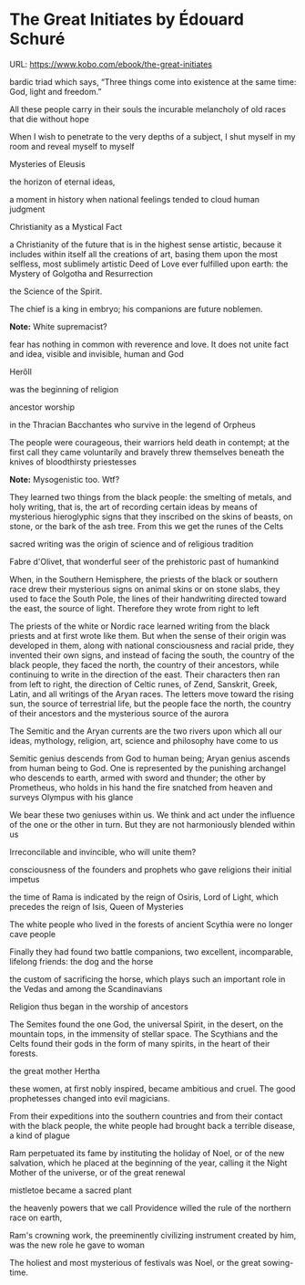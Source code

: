 # The Great Initiates by Édouard Schuré
URL: https://www.kobo.com/ebook/the-great-initiates

bardic triad which says, “Three things come into existence at the same time: God, light and freedom.”


All these people carry in their souls the incurable melancholy of old races that die without hope


When I wish to penetrate to the very depths of a subject, I shut myself in my room and reveal myself to myself


Mysteries of Eleusis


the horizon of eternal ideas,


a moment in history when national feelings tended to cloud human judgment


Christianity as a Mystical Fact


a Christianity of the future that is in the highest sense artistic, because it includes within itself all the creations of art, basing them upon the most selfless, most sublimely artistic Deed of Love ever fulfilled upon earth: the Mystery of Golgotha and Resurrection


the Science of the Spirit.


The chief is a king in embryo; his companions are future noblemen.

**Note:** White supremacist?


fear has nothing in common with reverence and love. It does not unite fact and idea, visible and invisible, human and God


Herôll


was the beginning of religion


ancestor worship


in the Thracian Bacchantes who survive in the legend of Orpheus


The people were courageous, their warriors held death in contempt; at the first call they came voluntarily and bravely threw themselves beneath the knives of bloodthirsty priestesses

**Note:** Mysogenistic too. Wtf?


They learned two things from the black people: the smelting of metals, and holy writing, that is, the art of recording certain ideas by means of mysterious hieroglyphic signs that they inscribed on the skins of beasts, on stone, or the bark of the ash tree. From this we get the runes of the Celts


sacred writing was the origin of science and of religious tradition


Fabre d'Olivet, that wonderful seer of the prehistoric past of humankind


When, in the Southern Hemisphere, the priests of the black or southern race drew their mysterious signs on animal skins or on stone slabs, they used to face the South Pole, the lines of their handwriting directed toward the east, the source of light. Therefore they wrote from right to left


The priests of the white or Nordic race learned writing from the black priests and at first wrote like them. But when the sense of their origin was developed in them, along with national consciousness and racial pride, they invented their own signs, and instead of facing the south, the country of the black people, they faced the north, the country of their ancestors, while continuing to write in the direction of the east. Their characters then ran from left to right, the direction of Celtic runes, of Zend, Sanskrit, Greek, Latin, and all writings of the Aryan races. The letters move toward the rising sun, the source of terrestrial life, but the people face the north, the country of their ancestors and the mysterious source of the aurora


The Semitic and the Aryan currents are the two rivers upon which all our ideas, mythology, religion, art, science and philosophy have come to us


Semitic genius descends from God to human being; Aryan genius ascends from human being to God. One is represented by the punishing archangel who descends to earth, armed with sword and thunder; the other by Prometheus, who holds in his hand the fire snatched from heaven and surveys Olympus with his glance


We bear these two geniuses within us. We think and act under the influence of the one or the other in turn. But they are not harmoniously blended within us


Irreconcilable and invincible, who will unite them?


consciousness of the founders and prophets who gave religions their initial impetus


the time of Rama is indicated by the reign of Osiris, Lord of Light, which precedes the reign of Isis, Queen of Mysteries


The white people who lived in the forests of ancient Scythia were no longer cave people


Finally they had found two battle companions, two excellent, incomparable, lifelong friends: the dog and the horse


the custom of sacrificing the horse, which plays such an important role in the Vedas and among the Scandinavians


Religion thus began in the worship of ancestors


The Semites found the one God, the universal Spirit, in the desert, on the mountain tops, in the immensity of stellar space. The Scythians and the Celts found their gods in the form of many spirits, in the heart of their forests.


the great mother Hertha


these women, at first nobly inspired, became ambitious and cruel. The good prophetesses changed into evil magicians.


From their expeditions into the southern countries and from their contact with the black people, the white people had brought back a terrible disease, a kind of plague


Ram perpetuated its fame by instituting the holiday of Noel, or of the new salvation, which he placed at the beginning of the year, calling it the Night Mother of the universe, or of the great renewal


mistletoe became a sacred plant


the heavenly powers that we call Providence willed the rule of the northern race on earth,


Ram's crowning work, the preeminently civilizing instrument created by him, was the new role he gave to woman


The holiest and most mysterious of festivals was Noel, or the great sowing-time.


